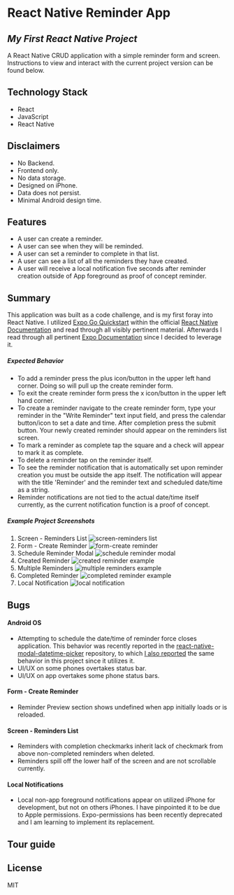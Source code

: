 # React Native Reminder App
## _My First React Native Project_

A React Native CRUD application with a simple reminder form and screen. Instructions to view and interact with the current project version can be found below.

## Technology Stack

- React
- JavaScript
- React Native

## Disclaimers
- No Backend.
- Frontend only.
- No data storage.
- Designed on iPhone.
- Data does not persist.
- Minimal Android design time.

## Features

- A user can create a reminder.
- A user can see when they will be reminded.
- A user can set a reminder to complete in that list.
- A user can see a list of all the reminders they have created.
- A user will receive a local notification five seconds after reminder creation outside of App foreground as proof of concept reminder.

## Summary

This application was built as a code challenge, and is my first foray into React Native. I utilized [Expo Go Quickstart](https://reactnative.dev/docs/environment-setup) within the official [React Native Documentation](https://reactnative.dev/docs/getting-started) and read through all visibly pertinent material. Afterwards I read through all pertinent [Expo Documentation](https://docs.expo.dev/get-started/create-a-new-app/) since I decided to leverage it.

##### Expected Behavior
- To add a reminder press the plus icon/button in the upper left hand corner. Doing so will pull up the create reminder form.
- To exit the create reminder form press the x icon/button in the upper left hand corner.
- To create a reminder navigate to the create reminder form, type your reminder in the "Write Reminder" text input field, and press the calendar button/icon to set a date and time. After completion press the submit button. Your newly created reminder should appear on the reminders list screen.
- To mark a reminder as complete tap the square and a check will appear to mark it as complete.
- To delete a reminder tap on the reminder itself.
- To see the reminder notification that is automatically set upon reminder creation you must be outside the app itself. The notification will appear with the title 'Reminder' and the reminder text and scheduled date/time as a string.
- Reminder notifications are not tied to the actual date/time itself currently, as the current notification function is a proof of concept.

##### Example Project Screenshots

1. Screen - Reminders List
![screen-reminders list](README-IMAGES/memoryz-challenge-reminders-list-screen.png)
2. Form - Create Reminder
![form-create reminder](README-IMAGES/memoryz-challenge-reminder-form.png)
3. Schedule Reminder Modal
![schedule reminder modal](README-IMAGES/memoryz-challenge-schedule-reminder-modal.png)
4. Created Reminder
![created reminder example](README-IMAGES/memoryz-challenge-reminder-example.png)
5. Multiple Reminders
![multiple reminders example](README-IMAGES/memoryz-challenge-multiple-reminders-example.png)
6. Completed Reminder
![completed reminder example](README-IMAGES/memoryz-challenge-completed-reminder-example.png)
7. Local Notification
![local notification](README-IMAGES/memoryz-challenge-local-reminder-notification.png)

## Bugs

#### Android OS
- Attempting to schedule the date/time of reminder force closes application. This behavior was recently reported in the [react-native-modal-datetime-picker](https://github.com/mmazzarolo/react-native-modal-datetime-picker) repository, to which [I also reported](https://github.com/mmazzarolo/react-native-modal-datetime-picker/issues/662) the same behavior in this project since it utilizes it.
- UI/UX on some phones overtakes status bar.
- UI/UX on app overtakes some phone status bars.

#### Form - Create Reminder
- Reminder Preview section shows undefined when app initially loads or is reloaded.

#### Screen - Reminders List
- Reminders with completion checkmarks inherit lack of checkmark from above non-completed reminders when deleted.
- Reminders spill off the lower half of the screen and are not scrollable currently.

#### Local Notifications
- Local non-app foreground notifications appear on utilized iPhone for development, but not on others iPhones. I have pinpointed it to be due to Apple permissions. Expo-permissions has been recently deprecated and I am learning to implement its replacement.

## Tour guide



## License

MIT